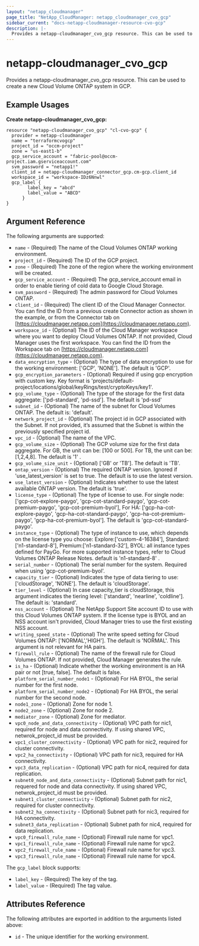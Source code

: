 ```yaml
---
layout: "netapp_cloudmanager"
page_title: "NetApp_CloudManager: netapp_cloudmanager_cvo_gcp"
sidebar_current: "docs-netapp-cloudmanager-resource-cvo-gcp"
description: |-
  Provides a netapp-cloudmanager_cvo_gcp resource. This can be used to create a new Cloud Volume ONTAP system in GCP.
---
```


# netapp-cloudmanager_cvo_gcp

Provides a netapp-cloudmanager_cvo_gcp resource. This can be used to create a new Cloud Volume ONTAP system in GCP.

## Example Usages

**Create netapp-cloudmanager_cvo_gcp:**

```
resource "netapp-cloudmanager_cvo_gcp" "cl-cvo-gcp" {
  provider = netapp-cloudmanager
  name = "terraformcvogcp"
  project_id = "occm-project"
  zone = "us-east1-b"
  gcp_service_account = "fabric-pool@occm-project.iam.gserviceaccount.com"
  svm_password = "netapp1!"
  client_id = netapp-cloudmanager_connector_gcp.cm-gcp.client_id
  workspace_id = "workspace-IDz6Nnwl"
  gcp_label {
        label_key = "abcd"
        label_value = "ABCD"
      }
}
```

## Argument Reference

The following arguments are supported:

* `name` - (Required) The name of the Cloud Volumes ONTAP working environment.
* `project_id` - (Required) The ID of the GCP project.
* `zone` - (Required) The zone of the region where the working environment will be created.
* `gcp_service_account` - (Required) The gcp_service_account email in order to enable tiering of cold data to Google Cloud Storage.
* `svm_password` - (Required) The admin password for Cloud Volumes ONTAP.
* `client_id` - (Required) The client ID of the Cloud Manager Connector. You can find the ID from a previous create Connector action as shown in the example, or from the Connector tab on [https://cloudmanager.netapp.com](https://cloudmanager.netapp.com).
* `workspace_id` - (Optional) The ID of the Cloud Manager workspace where you want to deploy Cloud Volumes ONTAP. If not provided, Cloud Manager uses the first workspace. You can find the ID from the Workspace tab on [https://cloudmanager.netapp.com](https://cloudmanager.netapp.com).
* `data_encryption_type` - (Optional) The type of data encryption to use for the working environment: ['GCP', 'NONE']. The default is 'GCP'.
* `gcp_encryption_parameters` - (Optional) Required if using gcp encryption with custom key. Key format is 'projects/default-project/locations/global/keyRings/test/cryptoKeys/key1'.
* `gcp_volume_type` - (Optional) The type of the storage for the first data aggregate: ['pd-standard', 'pd-ssd']. The default is 'pd-ssd'
* `subnet_id` - (Optional) The name of the subnet for Cloud Volumes ONTAP. The default is: 'default'.
* `network_project_id` - (Optional) The project id in GCP associated with the Subnet. If not provided, it’s assumed that the Subnet is within the previously specified project id.
* `vpc_id` - (Optional) The name of the VPC.
* `gcp_volume_size` - (Optional) The GCP volume size for the first data aggregate. For GB, the unit can be: [100 or 500]. For TB, the unit can be: [1,2,4,8]. The default is '1' .
* `gcp_volume_size_unit` - (Optional) ['GB' or 'TB']. The default is 'TB'.
* `ontap_version` - (Optional) The required ONTAP version. Ignored if 'use_latest_version' is set to true. The default is to use the latest version.
* `use_latest_version` - (Optional) Indicates whether to use the latest available ONTAP version. The default is 'true'.
* `license_type` - (Optional) The type of license to use. For single node: ['gcp-cot-explore-paygo', 'gcp-cot-standard-paygo', 'gcp-cot-premium-paygo', 'gcp-cot-premium-byol'], For HA: ['gcp-ha-cot-explore-paygo', 'gcp-ha-cot-standard-paygo', 'gcp-ha-cot-premium-paygo', 'gcp-ha-cot-premium-byol']. The default is 'gcp-cot-standard-paygo'.
* `instance_type` - (Optional) The type of instance to use, which depends on the license type you choose: Explore:['custom-4-16384'], Standard:['n1-standard-8'], Premium:['n1-standard-32'], BYOL: all instance types defined for PayGo. For more supported instance types, refer to Cloud Volumes ONTAP Release Notes. default is 'n1-standard-8' .
* `serial_number` - (Optional) The serial number for the system. Required when using 'gcp-cot-premium-byol'.
* `capacity_tier` - (Optional) Indicates the type of data tiering to use: ['cloudStorage', 'NONE']. The default is 'cloudStorage'.
* `tier_level` - (Optional) In case capacity_tier is cloudStorage, this argument indicates the tiering level: ['standard', 'nearline', 'coldline']. The default is: 'standard'.
* `nss_account` - (Optional) The NetApp Support Site account ID to use with this Cloud Volumes ONTAP system. If the license type is BYOL and an NSS account isn't provided, Cloud Manager tries to use the first existing NSS account.
* `writing_speed_state` - (Optional) The write speed setting for Cloud Volumes ONTAP: ['NORMAL','HIGH']. The default is 'NORMAL'. This argument is not relevant for HA pairs.
* `firewall_rule` - (Optional) The name of the firewall rule for Cloud Volumes ONTAP. If not provided, Cloud Manager generates the rule.
* `is_ha` - (Optional) Indicate whether the working environment is an HA pair or not [true, false]. The default is false.
* `platform_serial_number_node1` - (Optional) For HA BYOL, the serial number for the first node.
* `platform_serial_number_node2` - (Optional) For HA BYOL, the serial number for the second node.
* `node1_zone` - (Optional)  Zone for node 1.
* `node2_zone` - (Optional) Zone for node 2.
* `mediator_zone` - (Optional) Zone for mediator.
* `vpc0_node_and_data_connectivity` - (Optional) VPC path for nic1, required for node and data connectivity. If using shared VPC, netwrok_project_id must be provided.
* `vpc1_cluster_connectivity` - (Optional) VPC path for nic2, required for cluster connectivity.
* `vpc2_ha_connectivity` - (Optional) VPC path for nic3, required for HA connectivity.
* `vpc3_data_replication` - (Optional) VPC path for nic4, required for data replication.
* `subnet0_node_and_data_connectivity` - (Optional) Subnet path for nic1, requered for node and data connectivity. If using shared VPC, netwrok_project_id must be provided.
* `subnet1_cluster_connectivity` - (Optional) Subnet path for nic2, required for cluster connectivity.
* `subnet2_ha_connectivity` - (Optional) Subnet path for nic3, required for HA connectivity.
* `subnet3_data_replication` - (Optional) Subnet path for nic4, required for data replication.
* `vpc0_firewall_rule_name` - (Optional) Firewall rule name for vpc1.
* `vpc1_firewall_rule_name` - (Optional) Firewall rule name for vpc2.
* `vpc2_firewall_rule_name` - (Optional) Firewall rule name for vpc3.
* `vpc3_firewall_rule_name` - (Optional) Firewall rule name for vpc4.

The `gcp_label` block supports:
* `label_key` - (Required) The key of the tag.
* `label_value` - (Required) The tag value.

## Attributes Reference

The following attributes are exported in addition to the arguments listed above:

* `id` - The unique identifier for the working environment.

